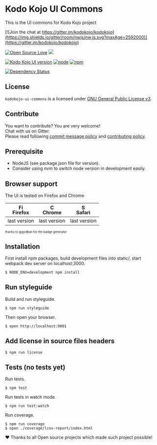 
# Kodo Kojo UI Commons

This is the UI commons for Kodo Kojo project 

[![Join the chat at https://gitter.im/kodokojo/kodokojo](https://img.shields.io/gitter/room/nwjs/nw.js.svg?maxAge=2592000)](https://gitter.im/kodokojo/kodokojo) 

[![Open Source Love](https://badges.frapsoft.com/os/v2/open-source.svg?v=103)](https://github.com/ellerbrock/open-source-badge/) 
[![](https://img.shields.io/badge/license-GPLv3-blue.svg?style=flat)](http://www.gnu.org/licenses/gpl-3.0.en.html)     

[![Kodo Kojo UI version](https://img.shields.io/badge/version-1.6.0-orange.svg?style=flat&maxAge=2592000)](https://github.com/kodokojo/kodokojo-ui#kodo-kojo-ui)
[![node](https://img.shields.io/badge/node-6.x.x-yellow.svg?style=flat&maxAge=2592000)](https://github.com/kodokojo/kodokojo-ui#kodo-kojo-ui) 
[![npm](https://img.shields.io/badge/npm-3.x.x-blue.svg?style=flat&maxAge=2592000)](https://github.com/kodokojo/kodokojo-ui#kodo-kojo-ui)  

[![Dependency Status](https://dependencyci.com/github/kodokojo/kodokojo-ui/badge)](https://dependencyci.com/github/kodokojo/kodokojo-ui)


## License

`kodokojo-ui-commons` is a licensed under [GNU General Public License v3](http://www.gnu.org/licenses/gpl-3.0.en.html).

## Contribute

You want to contribute? You are very welcome!  
Chat with us on Gitter.  
Please read following [commit message policy](https://github.com/kodokojo/kodokojo-ui/blob/dev/COMMIT.md) and [contributing policy](https://github.com/kodokojo/kodokojo-ui/blob/dev/CONTRIBUTING.md).

## Prerequisite

- NodeJS (see package.json file for version).
- Consider using nvm to switch node version in development easily.

## Browser support

The UI is tested on Firefox and Chrome  

| [<img src="https://raw.githubusercontent.com/godban/browsers-support-badges/master/src/images/firefox.png" alt="Firefox" width="16px" height="16px" />](http://godban.github.io/browsers-support-badges/)</br>Firefox | [<img src="https://raw.githubusercontent.com/godban/browsers-support-badges/master/src/images/chrome.png" alt="Chrome" width="16px" height="16px" />](http://godban.github.io/browsers-support-badges/)</br>Chrome | [<img src="https://raw.githubusercontent.com/godban/browsers-support-badges/master/src/images/safari.png" alt="Safari" width="16px" height="16px" />](http://godban.github.io/browsers-support-badges/)</br>Safari |
| --------- | --------- | --------- |
| last version| last version| last version
<sub><sub>thanks to @godban for the badge generator</sup></sub>

## Installation

First install npm packages, build development files into static/, start webpack dev server on localhost:3000.

    $ NODE_ENV=development npm install


## Run styleguide

Build and run styleguide.

    $ npm run styleguide

Then open your browser.

    $ open http://localhost:9001


## Add license in source files headers

    $ npm run license


## Tests (no tests yet)

Run tests.

    $ npm test

Run tests in watch mode.

    $ npm run test:watch

Run coverage.

    $ npm run coverage
    $ open ./coverage/lcov-report/index.html 

:heart: Thanks to all Open source projects which made such project possible!
